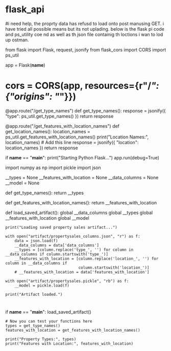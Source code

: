 # flask_api

#i need help, the proprty data has refusd to load onto post manusing GET. i have tried all possible means but its not uplading. below is the flask pi code and ps_utility coe nd as well as th json file containig th loctions i wan to lod up ostman. 

from flask import Flask, request, jsonify
from flask_cors import CORS
import ps_util


app = Flask(__name__)
# cors = CORS(app, resources={r"/*": {"origins": "*"}})

@app.route("/get_type_names")
def get_type_names():
    response = jsonify({
        "type": ps_util.get_type_names()
    })
    return response

@app.route("/get_features_with_location_names")
def get_location_names():
    location_names = ps_util.get_features_with_location_names()
    print("Location Names:", location_names)  # Add this line
    response = jsonify({
        "location": location_names
    })
    return response

if __name__ == "__main__":
    print("Starting Python Flask...")
    app.run(debug=True)





import numpy as np
import pickle
import json

__types = None
__features_with_location = None
__data_columns = None
__model = None





def get_type_names():
    return __types


def get_features_with_location_names():
    return __features_with_location


def load_saved_artifact():
    global __data_columns
    global __types
    global __features_with_location
    global __model

    print("Loading saved property sales artifact...")

    with open("artifact/propertysales_columns.json", "r") as f:
        data = json.load(f)
        __data_columns = data['data_columns']
        __types = [column.replace('type_', '') for column in __data_columns if column.startswith('type_')]
        __features_with_location = [column.replace('location_', '') for column in __data_columns if
                                    column.startswith('location_')]
        # __features_with_location = data['features_with_location']

    with open("artifact/propertysales.pickle", "rb") as f:
        __model = pickle.load(f)

    print("Artifact loaded.")
#
if __name__ == "__main__":
    load_saved_artifact()

    # Now you can test your functions here
    types = get_type_names()
    features_with_location = get_features_with_location_names()

    print("Property Types:", types)
    print("Features with Location:", features_with_location)


